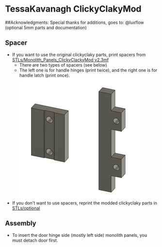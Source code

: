 # TessaKavanagh ClickyClakyMod
##Acknowledgments:
Special thanks for additions, goes to: 
@luxflow (optional 5mm parts and documentation)

## Spacer

- If you want to use the original clickyclaky parts, print spacers from [STLs/Monolith_Panels_ClickyClackyMod v2.3mf](STLs/Monolith_Panels_ClickyClackyMod%20v2.3mf)
  - There are two types of spacers (see below) 
  - The left one is for handle hinges (print twice), and the right one is for handle latch (print once).
![spacer](Images/spacer.png)
- If you don't want to use spacers, reprint the modded clickyclaky parts in [STLs/optional](STLs/optional/)

## Assembly

- To insert the door hinge side (mostly left side) monolith panels, you must detach door first.
